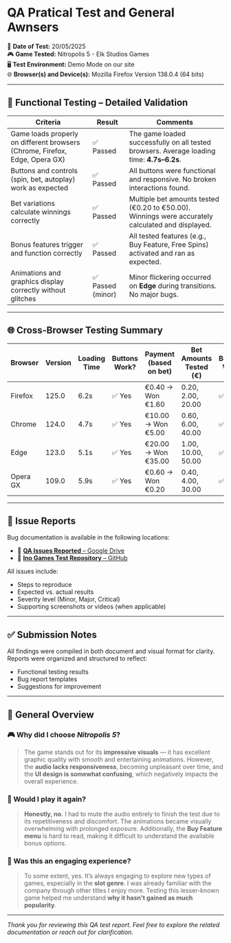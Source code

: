 # QA Pratical Test and General Awnsers
📅 **Date of Test:** 20/05/2025  
🎮 **Game Tested:** Nitropolis 5 - Elk Studios Games  
🖥️ **Test Environment:** Demo Mode on our site  
🌐 **Browser(s) and Device(s):** Mozilla Firefox Version 138.0.4 (64 bits)

---

## 🧪 Functional Testing – Detailed Validation

| **Criteria**                                                                             | **Result**          | **Comments**                                                                                       |
|------------------------------------------------------------------------------------------|---------------------|----------------------------------------------------------------------------------------------------|
| Game loads properly on different browsers (Chrome, Firefox, Edge, Opera GX)             | ✅ Passed            | The game loaded successfully on all tested browsers. Average loading time: **4.7s–6.2s**.         |
| Buttons and controls (spin, bet, autoplay) work as expected                             | ✅ Passed            | All buttons were functional and responsive. No broken interactions found.                          |
| Bet variations calculate winnings correctly                                              | ✅ Passed            | Multiple bet amounts tested (€0.20 to €50.00). Winnings were accurately calculated and displayed. |
| Bonus features trigger and function correctly                                            | ✅ Passed            | All tested features (e.g., Buy Feature, Free Spins) activated and ran as expected.                |
| Animations and graphics display correctly without glitches                              | ✅ Passed (minor)    | Minor flickering occurred on **Edge** during transitions. No major bugs.                          |

---

## 🌐 Cross-Browser Testing Summary

| **Browser** | **Version** | **Loading Time** | **Buttons Work?** | **Payment (based on bet)** | **Bet Amounts Tested (€)**       | **Bonuses Work?** | **Animations OK?** | **Graphics OK?**              |
|------------|-------------|------------------|-------------------|-----------------------------|----------------------------------|-------------------|--------------------|-------------------------------|
| Firefox    | 125.0       | 6.2s             | ✅ Yes            | €0.40 → Won €1.60           | 0.20, 2.00, 20.00                | ✅ Yes            | ✅ Yes             | ✅ Yes                        |
| Chrome     | 124.0       | 4.7s             | ✅ Yes            | €10.00 → Won €5.00          | 0.60, 6.00, 40.00                | ✅ Yes            | ✅ Yes             | ✅ Yes                        |
| Edge       | 123.0       | 5.1s             | ✅ Yes            | €20.00 → Won €35.00         | 1.00, 10.00, 50.00               | ✅ Yes            | ✅ Yes             | ⚠️ Minor flickering (transitions) |
| Opera GX   | 109.0       | 5.9s             | ✅ Yes            | €0.60 → Won €0.20           | 0.40, 4.00, 30.00                | ✅ Yes            | ✅ Yes             | ✅ Yes                        |

---

## 🐞 Issue Reports

Bug documentation is available in the following locations:

- 📁 [**QA Issues Reported** – Google Drive](#)
- 📘 [**Ino Games Test Repository** – GitHub](#)

All issues include:

- Steps to reproduce  
- Expected vs. actual results  
- Severity level (Minor, Major, Critical)  
- Supporting screenshots or videos (when applicable)

---

## ✅ Submission Notes

All findings were compiled in both document and visual format for clarity. Reports were organized and structured to reflect:

- Functional testing results  
- Bug report templates  
- Suggestions for improvement

---

## 🧠 General Overview

### 🎮 Why did I choose *Nitropolis 5*?

> The game stands out for its **impressive visuals** — it has excellent graphic quality with smooth and entertaining animations. However, the **audio lacks responsiveness**, becoming unpleasant over time, and the **UI design is somewhat confusing**, which negatively impacts the overall experience.

### 🔁 Would I play it again?

> **Honestly, no.** I had to mute the audio entirely to finish the test due to its repetitiveness and discomfort. The animations became visually overwhelming with prolonged exposure. Additionally, the **Buy Feature menu** is hard to read, making it difficult to understand the available bonus options.

### 🧩 Was this an engaging experience?

> To some extent, yes. It’s always engaging to explore new types of games, especially in the **slot genre**. I was already familiar with the company through other titles I enjoy more. Testing this lesser-known game helped me understand **why it hasn't gained as much popularity**.

---

*Thank you for reviewing this QA test report. Feel free to explore the related documentation or reach out for clarification.*
